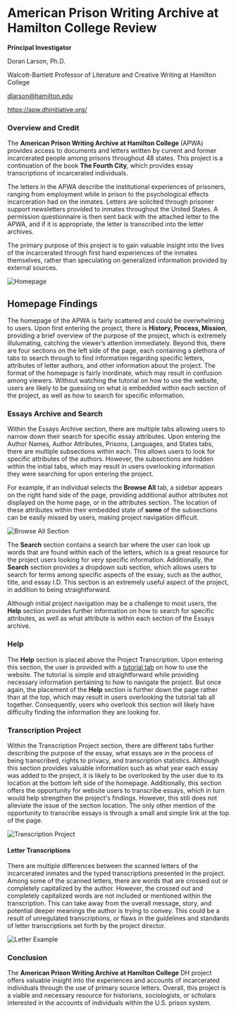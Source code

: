 # American Prison Writing Archive at Hamilton College Review

**Principal Investigator**

Doran Larson, Ph.D.

Walcott-Bartlett Professor of Literature and Creative Writing at Hamilton College

dlarson@hamilton.edu

https://apw.dhinitiative.org/


### Overview and Credit
The **American Prison Writing Archive at Hamilton College** (APWA) provides access to documents and letters written by current and former incarcerated people among prisons throughout 48 states. This project is a continuation of the book **The Fourth City**, which provides essay transcriptions of incarcerated individuals. 

The letters in the APWA describe the institutional experiences of prisoners, ranging from employment while in prison to the psychological effects incarceration had on the inmates. Letters are solicited through prisoner support newsletters provided to inmates throughout the United States. A permission questionnaire is then sent back with the attached letter to the APWA, and if it is appropriate, the letter is transcribed into the letter archives. 

The primary purpose of this project is to gain valuable insight into the lives of the incarcerated through first hand experiences of the inmates themselves, rather than speculating on generalized information provided by external sources.

![Homepage](https://dtasselli246.github.io/Dominic-Tasselli-CNU/images/homepage.png)

## Homepage Findings
The homepage of the APWA is fairly scattered and could be overwhelming to users. Upon first entering the project, there is **History, Process, Mission**, providing a brief overview of the purpose of the project, which is extremely illulumating, catching the viewer’s attention immediately. Beyond this, there are four sections on the left side of the page, each containing a plethora of tabs to search through to find information regarding specific letters, attributes of letter authors, and other information about the project. The format of the homepage is fairly inordinate, which may result in confusion among viewers. Without watching the tutorial on how to use the website, users are likely to be guessing on what is embedded within each section of the project, as well as how to search for specific information. 

### Essays Archive and Search 
Within the Essays Archive section, there are multiple tabs allowing users to narrow down their search for specific essay attributes. Upon entering the Author Names, Author Attributes, Prisons, Languages, and States tabs, there are multiple subsections within each. This allows users to look for specific attributes of the authors. However, the subsections are hidden within the initial tabs, which may result in users overlooking information they were searching for upon entering the project. 

For example, if an individual selects the **Browse All** tab, a sidebar appears on the right hand side of the page, providing additional author attributes not displayed on the home page, or in the attributes section. The location of these attributes within their embedded state of **some** of the subsections can be easily missed by users, making project navigation difficult.


![Browse All Section](https://dtasselli246.github.io/Dominic-Tasselli-CNU/images/browseall.png)

The **Search** section contains a search bar where the user can look up words that are found within each of the letters, which is a great resource for the project users looking for very specific information. Additionally, the **Search** section provides a dropdown sub section, which allows users to search for terms among specific aspects of the essay, such as the author, title, and  essay I.D. This section is an extremely useful aspect of the project, in addition to being straightforward.

Although initial project navigation may be a challenge to most users, the **Help** section provides further information on how to search for specific attributes, as well as what attribute is within each section of the Essays archive.

### Help
The **Help** section is placed above the Project Transcription. Upon entering this section, the user is provided with a [tutorial tab](https://apw.dhinitiative.org/sites/all/custom/videos/apwa-tutorial.mp4) on how to use the website. The tutorial is simple and straightforward while providing necessary information pertaining to how to navigate the project. But once again, the placement of the **Help** section is further down the page rather than at the top, which may result in users overlooking the tutorial tab all together. Consequently, users who overlook this section will likely have difficulty finding the information they are looking for.

### Transcription Project
Within the Transcription Project section, there are different tabs further describing the purpose of the essay, what essays are in the process of being transcribed, rights to privacy, and transcription statistics. Although this section provides valuable information such as what year each essay was added to the project, it is likely to be overlooked by the user due to its location at the bottom left side of the homepage. Additionally, this section offers the opportunity for website users to transcribe essays, which in turn would help strengthen the project's findings. However, this still does not alleviate the issue of the section location. The only other mention of the opportunity to transcribe essays is through a small and simple link at the top of the page.

![Transcription Project](https://dtasselli246.github.io/Dominic-Tasselli-CNU/images/transcriptionproject.png)

#### Letter Transcriptions
There are multiple differences between the scanned letters of the incarcerated inmates and the typed transcriptions presented in the project. Among some of the scanned letters, there are words that are crossed out or completely capitalized by the author. However, the crossed out and completely capitalized words are not included or mentioned within the transcription. This can take away from the overall message, story, and potential deeper meanings the author is trying to convey. This could be a result of unregulated transcriptions, or flaws in the guidelines and standards of letter transcriptions set forth by the project director.

![Letter Example](https://dtasselli246.github.io/Dominic-Tasselli-CNU/images/crossandcaps.png)

### Conclusion
The **American Prison Writing Archive at Hamilton College** DH project offers valuable insight into the experiences and accounts of incarcerated individuals through the use of primary source letters. Overall, this project is a viable and necessary resource for historians, sociologists, or scholars interested in the accounts of individuals within the U.S. prison system.



